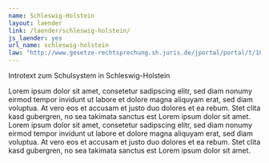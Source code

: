 ```yaml
---
name: Schleswig-Holstein
layout: laender
link: /laender/schleswig-holstein/
js_laender: yes
url_name: schleswig-holstein
law: "http://www.gesetze-rechtsprechung.sh.juris.de/jportal/portal/t/10w4/page/bsshoprod.psml/screen/JWPDFScreen/filename/SchulG_SH_2007.pdf"
---
```

Introtext zum Schulsystem in Schleswig-Holstein

Lorem ipsum dolor sit amet, consetetur sadipscing elitr, sed diam nonumy eirmod tempor invidunt ut labore et dolore
magna aliquyam erat, sed diam voluptua. At vero eos et accusam et justo duo dolores et ea rebum. Stet clita kasd
gubergren, no sea takimata sanctus est Lorem ipsum dolor sit amet. Lorem ipsum dolor sit amet, consetetur sadipscing
elitr, sed diam nonumy eirmod tempor invidunt ut labore et dolore magna aliquyam erat, sed diam voluptua. At vero eos
et accusam et justo duo dolores et ea rebum. Stet clita kasd gubergren, no sea takimata sanctus est Lorem ipsum dolor
sit amet.